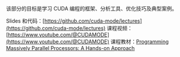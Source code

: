 

该部分的目标是学习 CUDA 编程的框架、分析工具、优化技巧及典型案例。

Slides 和代码：[https://github.com/cuda-mode/lectures](https://github.com/cuda-mode/lectures)
课程视频：[https://www.youtube.com/@CUDAMODE](https://www.youtube.com/@CUDAMODE)
课程教材：[Programming Massively Parallel Processors: A Hands-on Approach](http://gpu.di.unimi.it/books/PMPP-3rd-Edition.pdf)


